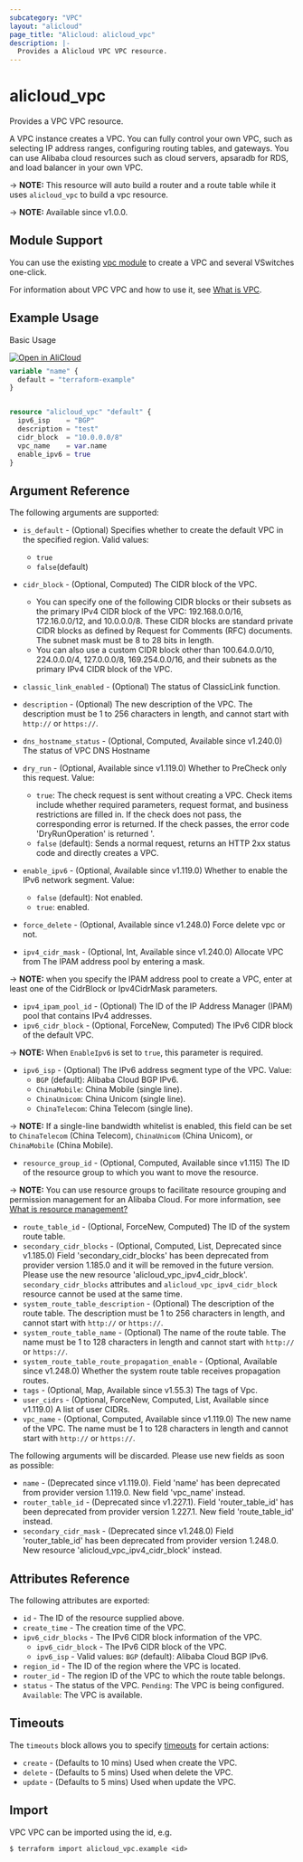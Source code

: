 ```yaml
---
subcategory: "VPC"
layout: "alicloud"
page_title: "Alicloud: alicloud_vpc"
description: |-
  Provides a Alicloud VPC VPC resource.
---
```


# alicloud_vpc

Provides a VPC VPC resource.

A VPC instance creates a VPC. You can fully control your own VPC, such as selecting IP address ranges, configuring routing tables, and gateways. You can use Alibaba cloud resources such as cloud servers, apsaradb for RDS, and load balancer in your own VPC. 

-> **NOTE:** This resource will auto build a router and a route table while it uses `alicloud_vpc` to build a vpc resource. 

-> **NOTE:** Available since v1.0.0.

## Module Support

You can use the existing [vpc module](https://registry.terraform.io/modules/alibaba/vpc/alicloud) 
to create a VPC and several VSwitches one-click.

For information about VPC VPC and how to use it, see [What is VPC](https://www.alibabacloud.com/help/en/virtual-private-cloud/latest/what-is-a-vpc).

## Example Usage

Basic Usage

<div style="display: block;margin-bottom: 40px;"><div class="oics-button" style="float: right;position: absolute;margin-bottom: 10px;">
  <a href="https://api.aliyun.com/terraform?resource=alicloud_vpc&exampleId=d5070149-7922-e5bb-2494-de31dd34464d70a607da&activeTab=example&spm=docs.r.vpc.0.d507014979&intl_lang=EN_US" target="_blank">
    <img alt="Open in AliCloud" src="https://img.alicdn.com/imgextra/i1/O1CN01hjjqXv1uYUlY56FyX_!!6000000006049-55-tps-254-36.svg" style="max-height: 44px; max-width: 100%;">
  </a>
</div></div>

```terraform
variable "name" {
  default = "terraform-example"
}


resource "alicloud_vpc" "default" {
  ipv6_isp    = "BGP"
  description = "test"
  cidr_block  = "10.0.0.0/8"
  vpc_name    = var.name
  enable_ipv6 = true
}
```

## Argument Reference

The following arguments are supported:
* `is_default` - (Optional) Specifies whether to create the default VPC in the specified region. Valid values:
  - `true`
  - `false`(default)

* `cidr_block` - (Optional, Computed) The CIDR block of the VPC.

  - You can specify one of the following CIDR blocks or their subsets as the primary IPv4 CIDR block of the VPC: 192.168.0.0/16, 172.16.0.0/12, and 10.0.0.0/8. These CIDR blocks are standard private CIDR blocks as defined by Request for Comments (RFC) documents. The subnet mask must be 8 to 28 bits in length.
  - You can also use a custom CIDR block other than 100.64.0.0/10, 224.0.0.0/4, 127.0.0.0/8, 169.254.0.0/16, and their subnets as the primary IPv4 CIDR block of the VPC.
* `classic_link_enabled` - (Optional) The status of ClassicLink function.
* `description` - (Optional) The new description of the VPC.
The description must be 1 to 256 characters in length, and cannot start with `http://` or `https://`.
* `dns_hostname_status` - (Optional, Computed, Available since v1.240.0) The status of VPC DNS Hostname
* `dry_run` - (Optional, Available since v1.119.0) Whether to PreCheck only this request. Value:
  - `true`: The check request is sent without creating a VPC. Check items include whether required parameters, request format, and business restrictions are filled in. If the check does not pass, the corresponding error is returned. If the check passes, the error code 'DryRunOperation' is returned '.
  - `false` (default): Sends a normal request, returns an HTTP 2xx status code and directly creates a VPC.
* `enable_ipv6` - (Optional, Available since v1.119.0) Whether to enable the IPv6 network segment. Value:
  - `false` (default): Not enabled.
  - `true`: enabled.
* `force_delete` - (Optional, Available since v1.248.0) Force delete vpc or not.
* `ipv4_cidr_mask` - (Optional, Int, Available since v1.240.0) Allocate VPC from The IPAM address pool by entering a mask.

-> **NOTE:**  when you specify the IPAM address pool to create a VPC, enter at least one of the CidrBlock or Ipv4CidrMask parameters.

* `ipv4_ipam_pool_id` - (Optional) The ID of the IP Address Manager (IPAM) pool that contains IPv4 addresses.
* `ipv6_cidr_block` - (Optional, ForceNew, Computed) The IPv6 CIDR block of the default VPC.

-> **NOTE:**  When `EnableIpv6` is set to `true`, this parameter is required.

* `ipv6_isp` - (Optional) The IPv6 address segment type of the VPC. Value:
  - `BGP` (default): Alibaba Cloud BGP IPv6.
  - `ChinaMobile`: China Mobile (single line).
  - `ChinaUnicom`: China Unicom (single line).
  - `ChinaTelecom`: China Telecom (single line).

-> **NOTE:**  If a single-line bandwidth whitelist is enabled, this field can be set to `ChinaTelecom` (China Telecom), `ChinaUnicom` (China Unicom), or `ChinaMobile` (China Mobile).

* `resource_group_id` - (Optional, Computed, Available since v1.115) The ID of the resource group to which you want to move the resource.

-> **NOTE:**   You can use resource groups to facilitate resource grouping and permission management for an Alibaba Cloud. For more information, see [What is resource management?](https://www.alibabacloud.com/help/en/doc-detail/94475.html)

* `route_table_id` - (Optional, ForceNew, Computed) The ID of the system route table.
* `secondary_cidr_blocks` - (Optional, Computed, List, Deprecated since v1.185.0) Field 'secondary_cidr_blocks' has been deprecated from provider version 1.185.0 and it will be removed in the future version. Please use the new resource 'alicloud_vpc_ipv4_cidr_block'. `secondary_cidr_blocks` attributes and `alicloud_vpc_ipv4_cidr_block` resource cannot be used at the same time.
* `system_route_table_description` - (Optional) The description of the route table.
The description must be 1 to 256 characters in length, and cannot start with `http://` or `https://`.
* `system_route_table_name` - (Optional) The name of the route table.
The name must be 1 to 128 characters in length and cannot start with `http://` or `https://`.
* `system_route_table_route_propagation_enable` - (Optional, Available since v1.248.0) Whether the system route table receives propagation routes.
* `tags` - (Optional, Map, Available since v1.55.3) The tags of Vpc.
* `user_cidrs` - (Optional, ForceNew, Computed, List, Available since v1.119.0) A list of user CIDRs.
* `vpc_name` - (Optional, Computed, Available since v1.119.0) The new name of the VPC.
The name must be 1 to 128 characters in length and cannot start with `http://` or `https://`.

The following arguments will be discarded. Please use new fields as soon as possible:
* `name` - (Deprecated since v1.119.0). Field 'name' has been deprecated from provider version 1.119.0. New field 'vpc_name' instead.
* `router_table_id` - (Deprecated since v1.227.1). Field 'router_table_id' has been deprecated from provider version 1.227.1. New field 'route_table_id' instead.
* `secondary_cidr_mask` - (Deprecated since v1.248.0) Field 'router_table_id' has been deprecated from provider version 1.248.0. New resource 'alicloud_vpc_ipv4_cidr_block' instead.

## Attributes Reference

The following attributes are exported:
* `id` - The ID of the resource supplied above.
* `create_time` - The creation time of the VPC.
* `ipv6_cidr_blocks` - The IPv6 CIDR block information of the VPC.
  * `ipv6_cidr_block` - The IPv6 CIDR block of the VPC.
  * `ipv6_isp` - Valid values: `BGP` (default): Alibaba Cloud BGP IPv6.
* `region_id` - The ID of the region where the VPC is located.
* `router_id` - The region ID of the VPC to which the route table belongs.
* `status` - The status of the VPC.   `Pending`: The VPC is being configured. `Available`: The VPC is available.

## Timeouts

The `timeouts` block allows you to specify [timeouts](https://developer.hashicorp.com/terraform/language/resources/syntax#operation-timeouts) for certain actions:
* `create` - (Defaults to 10 mins) Used when create the VPC.
* `delete` - (Defaults to 5 mins) Used when delete the VPC.
* `update` - (Defaults to 5 mins) Used when update the VPC.

## Import

VPC VPC can be imported using the id, e.g.

```shell
$ terraform import alicloud_vpc.example <id>
```